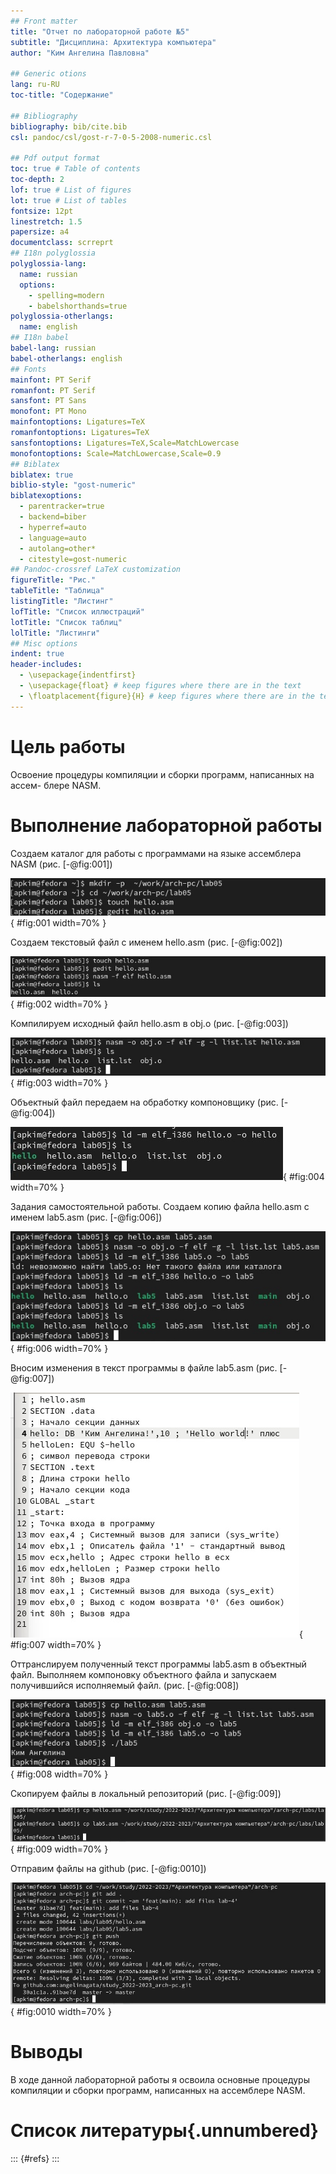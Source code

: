 ```yaml
---
## Front matter
title: "Отчет по лабораторной работе №5"
subtitle: "Дисциплина: Архитектура компьютера"
author: "Ким Ангелина Павловна"

## Generic otions
lang: ru-RU
toc-title: "Содержание"

## Bibliography
bibliography: bib/cite.bib
csl: pandoc/csl/gost-r-7-0-5-2008-numeric.csl

## Pdf output format
toc: true # Table of contents
toc-depth: 2
lof: true # List of figures
lot: true # List of tables
fontsize: 12pt
linestretch: 1.5
papersize: a4
documentclass: scrreprt
## I18n polyglossia
polyglossia-lang:
  name: russian
  options:
	- spelling=modern
	- babelshorthands=true
polyglossia-otherlangs:
  name: english
## I18n babel
babel-lang: russian
babel-otherlangs: english
## Fonts
mainfont: PT Serif
romanfont: PT Serif
sansfont: PT Sans
monofont: PT Mono
mainfontoptions: Ligatures=TeX
romanfontoptions: Ligatures=TeX
sansfontoptions: Ligatures=TeX,Scale=MatchLowercase
monofontoptions: Scale=MatchLowercase,Scale=0.9
## Biblatex
biblatex: true
biblio-style: "gost-numeric"
biblatexoptions:
  - parentracker=true
  - backend=biber
  - hyperref=auto
  - language=auto
  - autolang=other*
  - citestyle=gost-numeric
## Pandoc-crossref LaTeX customization
figureTitle: "Рис."
tableTitle: "Таблица"
listingTitle: "Листинг"
lofTitle: "Список иллюстраций"
lotTitle: "Список таблиц"
lolTitle: "Листинги"
## Misc options
indent: true
header-includes:
  - \usepackage{indentfirst}
  - \usepackage{float} # keep figures where there are in the text
  - \floatplacement{figure}{H} # keep figures where there are in the text
---
```


# Цель работы

Освоение процедуры компиляции и сборки программ, написанных на ассем-
блере NASM.


# Выполнение лабораторной работы

Создаем каталог для работы с программами на языке ассемблера NASM (рис. [-@fig:001])

![Создание каталога](image/1.jpg){ #fig:001 width=70% }

Создаем текстовый файл с именем hello.asm (рис. [-@fig:002])

![Создаем текстовый файл](image/2.jpg){ #fig:002 width=70% }

Компилируем исходный файл hello.asm в obj.o (рис. [-@fig:003])

![Компиляция](image/3.jpg){ #fig:003 width=70% }

Объектный файл передаем на обработку компоновщику (рис. [-@fig:004])

![Обработка](image/4.jpg){ #fig:004 width=70% }

Задания самостоятельной работы. Создаем копию файла hello.asm с именем lab5.asm (рис. [-@fig:006])

![Копируем](image/6.jpg){ #fig:006 width=70% }

Вносим изменения в текст программы в файле lab5.asm (рис. [-@fig:007])

![Изменения в тексте программы](image/7.jpg){ #fig:007 width=70% }

Оттранслируем полученный текст программы lab5.asm в объектный файл. Выполняем компоновку объектного файла и запускаем получившийся исполняемый файл. (рис. [-@fig:008])

![Оттранслируем текст и выполним компоновку](image/8.jpg){ #fig:008 width=70% }

Скопируем файлы в локальный репозиторий (рис. [-@fig:009])

![Копируем файлы в локальный репозиторий](image/9.jpg){ #fig:009 width=70% }

Отправим файлы на github (рис. [-@fig:0010])

![Отправка на github](image/10.jpg){ #fig:0010 width=70% }

# Выводы

В ходе данной лабораторной работы я освоила основные процедуры компиляции и сборки программ, написанных на ассемблере NASM.

# Список литературы{.unnumbered}

::: {#refs}
:::

